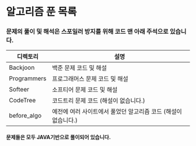 # 알고리즘 푼 목록 #
### 문제의 풀이 및 해석은 스포일러 방지를 위해 코드 맨 아래 주석으로 있습니다. ###

| 디렉토리 | 설명 |
| -------- | ---------- |
| Backjoon | 백준 문제 코드 및 해설 |
| Programmers | 프로그래머스 문제 코드 및 해설 |
| Softeer | 소프티어 문제 코드 및 해설 |
| CodeTree | 코드트리 문제 코드 (해설이 없습니다.) |
| before_algo | 예전에 여러 사이트에서 풀었던 알고리즘 코드 (해설이 없습니다.) |

#### 문제들은 모두 JAVA기반으로 풀이되어 있습니다. ####
